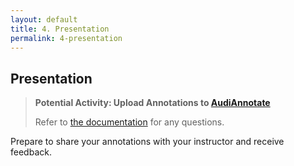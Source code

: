 ```yaml
---
layout: default
title: 4. Presentation
permalink: 4-presentation
---
```

<!-- Add an essay or interpretive material below this line,
using HTML or markdown.  Do not modify this file above this line -->
## Presentation
> <strong>Potential Activity: Upload Annotations to [AudiAnnotate](http://audiannotate.brumfieldlabs.com)</strong>
>
> Refer to [the documentation](https://hipstas.github.io/AudiAnnotate/lessonplan.html) for any questions.
> 
Prepare to share your annotations with your instructor and receive feedback.

